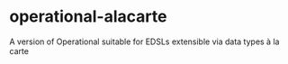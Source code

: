 # operational-alacarte
A version of Operational suitable for EDSLs extensible via data types à la carte
